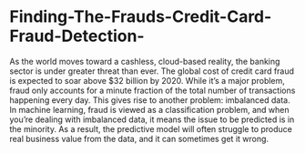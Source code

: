 # Finding-The-Frauds-Credit-Card-Fraud-Detection-

As the world moves toward a cashless, cloud-based reality, the banking sector is under greater threat than ever. The global cost of credit card fraud is expected to soar above $32 billion by 2020. While it’s a major problem, fraud only accounts for a minute fraction of the total number of transactions happening every day. This gives rise to another problem: imbalanced data. In machine learning, fraud is viewed as a classification problem, and when you’re dealing with imbalanced data, it means the issue to be predicted is in the minority. As a result, the predictive model will often struggle to produce real business value from the data, and it can sometimes get it wrong.
